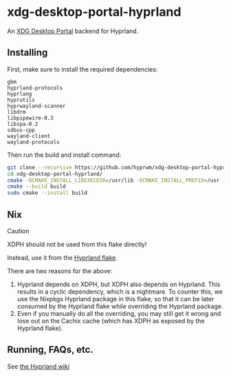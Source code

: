 # xdg-desktop-portal-hyprland

An [XDG Desktop Portal](https://github.com/flatpak/xdg-desktop-portal) backend
for Hyprland.

## Installing

First, make sure to install the required dependencies:

```
gbm
hyprland-protocols
hyprlang
hyprutils
hyprwayland-scanner
libdrm
libpipewire-0.3
libspa-0.2
sdbus-cpp
wayland-client
wayland-protocols
```

Then run the build and install command:

```sh
git clone --recursive https://github.com/hyprwm/xdg-desktop-portal-hyprland
cd xdg-desktop-portal-hyprland/
cmake -DCMAKE_INSTALL_LIBEXECDIR=/usr/lib -DCMAKE_INSTALL_PREFIX=/usr -B build
cmake --build build
sudo cmake --install build
```

## Nix

> [!CAUTION]
> XDPH should not be used from this flake directly!
> 
> Instead, use it from the [Hyprland flake](https://github.com/hyprwm/Hyprland).

There are two reasons for the above:

1. Hyprland depends on XDPH, but XDPH also depends on Hyprland. This results in
   a cyclic dependency, which is a nightmare. To counter this, we use the
   Nixpkgs Hyprland package in this flake, so that it can be later consumed by
   the Hyprland flake while overriding the Hyprland package.
2. Even if you manually do all the overriding, you may still get it wrong and
   lose out on the Cachix cache (which has XDPH as exposed by the Hyprland
   flake).

## Running, FAQs, etc.

See
[the Hyprland wiki](https://wiki.hyprland.org/Hypr-Ecosystem/xdg-desktop-portal-hyprland/)
